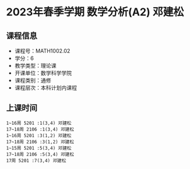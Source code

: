 # 2023年春季学期 数学分析(A2) 邓建松






## 课程信息

- 课程号：MATH1002.02
- 学分：6
- 教学类型：理论课
- 开课单位：数学科学学院
- 课程类别：通修
- 课程层次：本科计划内课程

## 上课时间

```
1~16周 5201 :1(3,4) 邓建松
17~18周 2106 :1(3,4) 邓建松
1~16周 5201 :3(1,2) 邓建松
17~18周 2106 :3(1,2) 邓建松
1~15周 5201 :5(3,4) 邓建松
17~18周 2106 :5(3,4) 邓建松
17周 5201 :7(3,4) 邓建松
```


